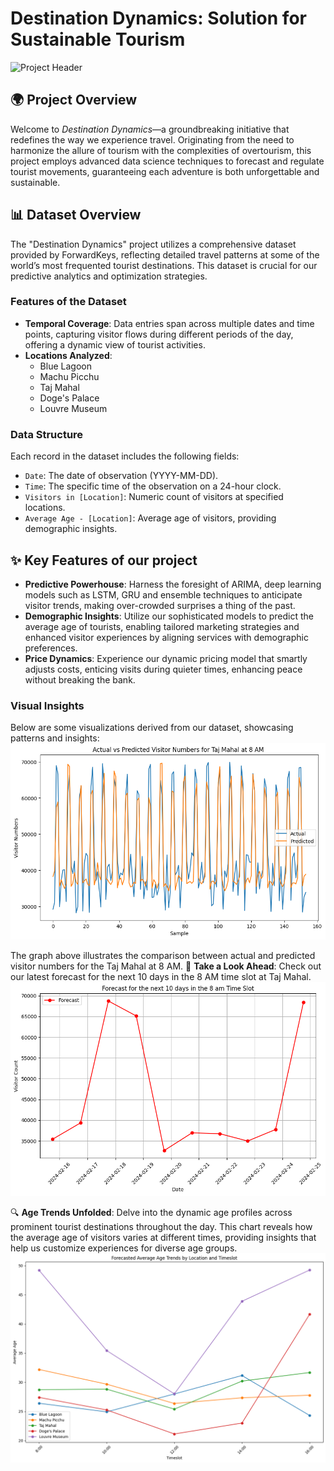 #  Destination Dynamics: Solution for Sustainable Tourism 

![Project Header](https://pro.regiondo.com/wp-content/uploads/2019/12/Blog_image_Tourism_trends2.jpg)

## 🌍 Project Overview
Welcome to *Destination Dynamics*—a groundbreaking initiative that redefines the way we experience travel. Originating from the need to harmonize the allure of tourism with the complexities of overtourism, this project employs advanced data science techniques to forecast and regulate tourist movements, guaranteeing each adventure is both unforgettable and sustainable.

## 📊 Dataset Overview

The "Destination Dynamics" project utilizes a comprehensive dataset provided by ForwardKeys, reflecting detailed travel patterns at some of the world’s most frequented tourist destinations. This dataset is crucial for our predictive analytics and optimization strategies.

### Features of the Dataset
- **Temporal Coverage**: Data entries span across multiple dates and time points, capturing visitor flows during different periods of the day, offering a dynamic view of tourist activities.
- **Locations Analyzed**:
  - Blue Lagoon
  - Machu Picchu
  - Taj Mahal
  - Doge's Palace
  - Louvre Museum
### Data Structure
Each record in the dataset includes the following fields:
- `Date`: The date of observation (YYYY-MM-DD).
- `Time`: The specific time of the observation on a 24-hour clock.
- `Visitors in [Location]`: Numeric count of visitors at specified locations.
- `Average Age - [Location]`: Average age of visitors, providing demographic insights.
## ✨ Key Features of our project
- **Predictive Powerhouse**: Harness the foresight of ARIMA, deep learning models such as LSTM, GRU and ensemble techniques to anticipate visitor trends, making over-crowded surprises a thing of the past.
- **Demographic Insights**: Utilize our sophisticated models to predict the average age of tourists, enabling tailored marketing strategies and enhanced visitor experiences by aligning services with demographic preferences.
- **Price Dynamics**: Experience our dynamic pricing model that smartly adjusts costs, enticing visits during quieter times, enhancing peace without breaking the bank.

### Visual Insights
Below are some visualizations derived from our dataset, showcasing patterns and insights:
![Predictions](https://github.com/SaiSwethaVadrevu/Capstone_project/blob/main/images/predictedvsactual.png?raw=true)

The graph above illustrates the comparison between actual and predicted visitor numbers for the Taj Mahal at 8 AM.
🚀 **Take a Look Ahead**: Check out our latest forecast for the next 10 days in the 8 AM time slot at Taj Mahal.
![Visitor Trends](https://github.com/SaiSwethaVadrevu/Capstone_project/blob/main/images/forecast.png?raw=true)

🔍 **Age Trends Unfolded**: Delve into the dynamic age profiles across prominent tourist destinations throughout the day. This chart reveals how the average age of visitors varies at different times, providing insights that help us customize experiences for diverse age groups.
![Demographic Insights](https://github.com/SaiSwethaVadrevu/Capstone_project/blob/main/images/age%20demographics.png?raw=true)

